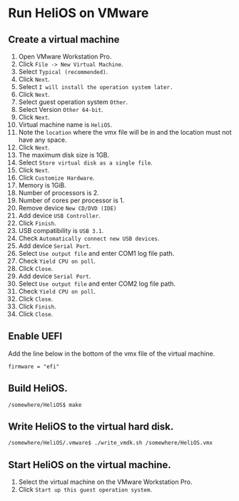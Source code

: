 # Run HeliOS on VMware

## Create a virtual machine

1. Open VMware Workstation Pro.
1. Click `File -> New Virtual Machine`.
1. Select `Typical (recommended)`.
1. Click `Next`.
1. Select `I will install the operation system later.`
1. Click `Next`.
1. Select guest operation system `Other`.
1. Select Version `Other 64-bit`.
1. Click `Next`.
1. Virtual machine name is `HeliOS`.
1. Note the `location` where the vmx file will be in and the location must not have any space.
1. Click `Next`.
1. The maximum disk size is 1GB.
1. Select `Store virtual disk as a single file`.
1. Click `Next`.
1. Click `Customize Hardware`.
1. Memory is 1GiB.
1. Number of processors is 2.
1. Number of cores per processor is 1.
1. Remove device `New CD/DVD (IDE)`
1. Add device `USB Controller`.
1. Click `Finish`.
1. USB compatibility is `USB 3.1`.
1. Check `Automatically connect new USB devices`.
1. Add device `Serial Port`.
1. Select `Use output file` and enter COM1 log file path.
1. Check `Yield CPU on poll`.
1. Click `Close`.
1. Add device `Serial Port`.
1. Select `Use output file` and enter COM2 log file path.
1. Check `Yield CPU on poll`.
1. Click `Close`.
1. Click `Finish`.
1. Click `Close`.

## Enable UEFI

Add the line below in the bottom of the vmx file of the virtual machine.

```
firmware = "efi"
```

## Build HeliOS.

```
/somewhere/HeliOS$ make
```

## Write HeliOS to the virtual hard disk.

```
/somewhere/HeliOS/.vmware$ ./write_vmdk.sh /somewhere/HeliOS.vmx
```

## Start HeliOS on the virtual machine.

1. Select the virtual machine on the VMware Workstation Pro.
1. Click `Start up this guest operation system`.

